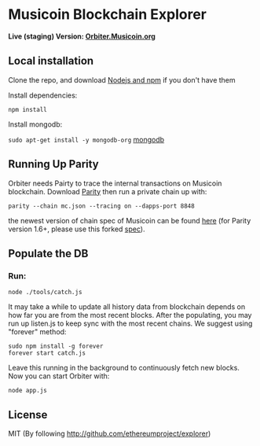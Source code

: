 # Musicoin Blockchain Explorer

<b>Live (staging) Version: [Orbiter.Musicoin.org](http://orbiter.musicoin.org)</b>

## Local installation
Clone the repo, and download [Nodejs and npm](https://docs.npmjs.com/getting-started/installing-node "Nodejs install") if you don't have them

Install dependencies:

`npm install`

Install mongodb:

`sudo apt-get install -y mongodb-org`  [mongodb](https://docs.mongodb.com/manual/tutorial/install-mongodb-on-ubuntu/)

## Running Up Parity

Orbiter needs Pairty to trace the internal transactions on Musicoin blockchain. Download [Parity](https://github.com/paritytech/parity/releases/latest) then run a private chain up with:

`parity --chain mc.json --tracing on --dapps-port 8848`

the newest version of chain spec of Musicoin can be found [here](https://github.com/Musicoin/orbiter/blob/master/mc.json)  (for Parity version 1.6+, please use this forked [spec](https://github.com/Musicoin/orbiter/blob/master/mc_parity16.json)).

## Populate the DB
### Run:

`node ./tools/catch.js`

It may take a while to update all history data from blockchain depends on how far you are from the most recent blocks. After the populating, you may run up listen.js to keep sync with the most recent chains. We suggest using "forever" method:

```
sudo npm install -g forever
forever start catch.js
```
Leave this running in the background to continuously fetch new blocks. Now you can start Orbiter with:

`node app.js`  


## License

MIT  (By following http://github.com/ethereumproject/explorer)
